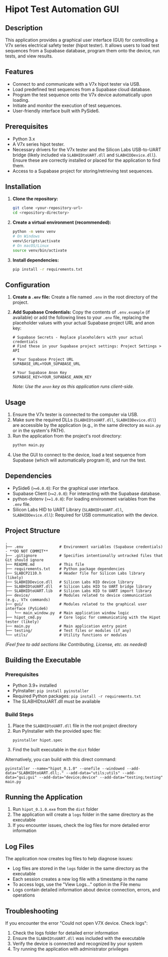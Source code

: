 # Hipot Test Automation GUI

## Description

This application provides a graphical user interface (GUI) for controlling a V7x series electrical safety tester (hipot tester). It allows users to load test sequences from a Supabase database, program them onto the device, run tests, and view results.

## Features

- Connect to and communicate with a V7x hipot tester via USB.
- Load predefined test sequences from a Supabase cloud database.
- Program the test sequence onto the V7x device automatically upon loading.
- Initiate and monitor the execution of test sequences.
- User-friendly interface built with PySide6.

## Prerequisites

- Python 3.x
- A V7x series hipot tester.
- Necessary drivers for the V7x tester and the Silicon Labs USB-to-UART bridge (likely included via `SLABHIDtoUART.dll` and `SLABHIDDevice.dll`). Ensure these are correctly installed or placed for the application to find them.
- Access to a Supabase project for storing/retrieving test sequences.

## Installation

1.  **Clone the repository:**

    ```bash
    git clone <your-repository-url>
    cd <repository-directory>
    ```

2.  **Create a virtual environment (recommended):**

    ```bash
    python -m venv venv
    # On Windows
    venv\Scripts\activate
    # On macOS/Linux
    source venv/bin/activate
    ```

3.  **Install dependencies:**
    ```bash
    pip install -r requirements.txt
    ```

## Configuration

1.  **Create a `.env` file:** Create a file named `.env` in the root directory of the project.
2.  **Add Supabase Credentials:** Copy the contents of `.env.example` (if available) or add the following lines to your `.env` file, replacing the placeholder values with your actual Supabase project URL and anon key:

    ```dotenv
    # Supabase Secrets - Replace placeholders with your actual credentials
    # Find these in your Supabase project settings: Project Settings > API

    # Your Supabase Project URL
    SUPABASE_URL=YOUR_SUPABASE_URL

    # Your Supabase Anon Key
    SUPABASE_KEY=YOUR_SUPABASE_ANON_KEY
    ```

    _Note: Use the `anon` key as this application runs client-side._

## Usage

1.  Ensure the V7x tester is connected to the computer via USB.
2.  Make sure the required DLLs (`SLABHIDtoUART.dll`, `SLABHIDDevice.dll`) are accessible by the application (e.g., in the same directory as `main.py` or in the system's PATH).
3.  Run the application from the project's root directory:
    ```bash
    python main.py
    ```
4.  Use the GUI to connect to the device, load a test sequence from Supabase (which will automatically program it), and run the test.

## Dependencies

- PySide6 (`>=6.0.0`): For the graphical user interface.
- Supabase Client (`>=2.0.0`): For interacting with the Supabase database.
- python-dotenv (`>=1.0.0`): For loading environment variables from the `.env` file.
- Silicon Labs HID to UART Library (`SLABHIDtoUART.dll`, `SLABHIDDevice.dll`): Required for USB communication with the device.

## Project Structure

```
.
├── .env                # Environment variables (Supabase credentials) - **DO NOT COMMIT**
├── .gitignore          # Specifies intentionally untracked files that Git should ignore
├── README.md           # This file
├── requirements.txt    # Python package dependencies
├── SLABCP2110.h        # Header file for Silicon Labs library (likely)
├── SLABHIDDevice.dll   # Silicon Labs HID device library
├── SLABHIDtoUART.dll   # Silicon Labs HID to UART bridge library
├── SLABHIDtoUART.lib   # Silicon Labs HID to UART import library
├── device/             # Modules related to device communication (e.g., V7x commands)
├── gui/                # Modules related to the graphical user interface (PySide6)
│   └── main_window.py  # Main application window logic
├── hipot_cmd.py        # Core logic for communicating with the Hipot tester (likely)
├── main.py             # Main application entry point
├── testing/            # Test files or modules (if any)
└── utils/              # Utility functions or modules
```

_(Feel free to add sections like Contributing, License, etc. as needed)_

## Building the Executable

### Prerequisites

- Python 3.9+ installed
- PyInstaller: `pip install pyinstaller`
- Required Python packages: `pip install -r requirements.txt`
- The SLABHIDtoUART.dll must be available

### Build Steps

1. Place the `SLABHIDtoUART.dll` file in the root project directory
2. Run PyInstaller with the provided spec file:
   ```
   pyinstaller hipot.spec
   ```
3. Find the built executable in the `dist` folder

Alternatively, you can build with this direct command:

```
pyinstaller --name="hipot_0.1.0" --onefile --windowed --add-data="SLABHIDtoUART.dll;." --add-data="utils;utils" --add-data="gui;gui" --add-data="device;device" --add-data="testing;testing" main.py
```

## Running the Application

1. Run `hipot_0.1.0.exe` from the `dist` folder
2. The application will create a `logs` folder in the same directory as the executable
3. If you encounter issues, check the log files for more detailed error information

## Log Files

The application now creates log files to help diagnose issues:

- Log files are stored in the `logs` folder in the same directory as the executable
- Each session creates a new log file with a timestamp in the name
- To access logs, use the "View Logs..." option in the File menu
- Logs contain detailed information about device connection, errors, and operations

## Troubleshooting

If you encounter the error "Could not open V7X device. Check logs":

1. Check the logs folder for detailed error information
2. Ensure the `SLABHIDtoUART.dll` was included with the executable
3. Verify the device is connected and recognized by your system
4. Try running the application with administrator privileges
